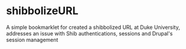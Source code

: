 shibbolizeURL
=============

A simple bookmarklet for created a shibbolized URL at Duke University, addresses an issue with Shib authentications, sessions and Drupal's session management
